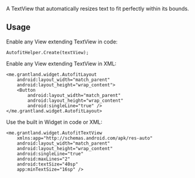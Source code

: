 
A TextView that automatically resizes text to fit perfectly within its bounds.

## Usage

Enable any View extending TextView in code:

    AutofitHelper.Create(textView);

Enable any View extending TextView in XML:

    <me.grantland.widget.AutofitLayout
        android:layout_width="match_parent"
        android:layout_height="wrap_content">
        <Button
            android:layout_width="match_parent"
            android:layout_height="wrap_content"
            android:singleLine="true" />
    </me.grantland.widget.AutofitLayout>

Use the built in Widget in code or XML:

    <me.grantland.widget.AutofitTextView
        xmlns:app="http://schemas.android.com/apk/res-auto"
        android:layout_width="match_parent"
        android:layout_height="wrap_content"
        android:singleLine="true"
        android:maxLines="2"
        android:textSize="40sp"
        app:minTextSize="16sp" />
